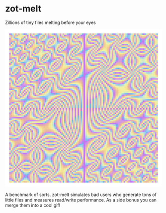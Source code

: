 # zot-melt
Zillions of tiny files melting before your eyes

![melting zots](zot-melt.gif)

A benchmark of sorts. zot-melt simulates bad users who generate tons of little files and measures read/write performance. As a side bonus you can merge them into a cool gif!
